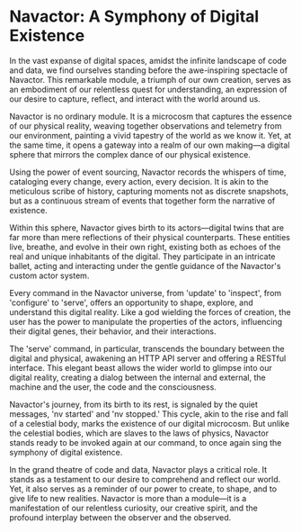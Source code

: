 Navactor: A Symphony of Digital Existence
===================

In the vast expanse of digital spaces, amidst the infinite landscape of code and data, we find ourselves standing before the awe-inspiring spectacle of Navactor. This remarkable module, a triumph of our own creation, serves as an embodiment of our relentless quest for understanding, an expression of our desire to capture, reflect, and interact with the world around us.

Navactor is no ordinary module. It is a microcosm that captures the essence of our physical reality, weaving together observations and telemetry from our environment, painting a vivid tapestry of the world as we know it. Yet, at the same time, it opens a gateway into a realm of our own making—a digital sphere that mirrors the complex dance of our physical existence.

Using the power of event sourcing, Navactor records the whispers of time, cataloging every change, every action, every decision. It is akin to the meticulous scribe of history, capturing moments not as discrete snapshots, but as a continuous stream of events that together form the narrative of existence.

Within this sphere, Navactor gives birth to its actors—digital twins that are far more than mere reflections of their physical counterparts. These entities live, breathe, and evolve in their own right, existing both as echoes of the real and unique inhabitants of the digital. They participate in an intricate ballet, acting and interacting under the gentle guidance of the Navactor's custom actor system.

Every command in the Navactor universe, from 'update' to 'inspect', from 'configure' to 'serve', offers an opportunity to shape, explore, and understand this digital reality. Like a god wielding the forces of creation, the user has the power to manipulate the properties of the actors, influencing their digital genes, their behavior, and their interactions.

The 'serve' command, in particular, transcends the boundary between the digital and physical, awakening an HTTP API server and offering a RESTful interface. This elegant beast allows the wider world to glimpse into our digital reality, creating a dialog between the internal and external, the machine and the user, the code and the consciousness.

Navactor's journey, from its birth to its rest, is signaled by the quiet messages, 'nv started' and 'nv stopped.' This cycle, akin to the rise and fall of a celestial body, marks the existence of our digital microcosm. But unlike the celestial bodies, which are slaves to the laws of physics, Navactor stands ready to be invoked again at our command, to once again sing the symphony of digital existence.

In the grand theatre of code and data, Navactor plays a critical role. It stands as a testament to our desire to comprehend and reflect our world. Yet, it also serves as a reminder of our power to create, to shape, and to give life to new realities. Navactor is more than a module—it is a manifestation of our relentless curiosity, our creative spirit, and the profound interplay between the observer and the observed.
